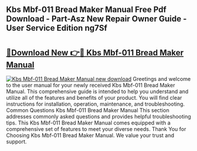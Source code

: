 ## Kbs Mbf-011 Bread Maker Manual Free Pdf Download - Part-Asz New Repair Owner Guide - User Service Edition ng7Sf

# <h2><a href="http://bc34725.oget.top/?id=Kbs+Mbf-011+Bread+Maker+Manual">🔗Download New 👉🔴 Kbs Mbf-011 Bread Maker Manual</a></h2>

[![Kbs Mbf-011 Bread Maker Manual new download](https://i.imgur.com/5g1atiW.png)](http://bc34725.oget.top/?id=Kbs+Mbf-011+Bread+Maker+Manual)
Greetings and welcome to the user manual for your newly received Kbs Mbf-011 Bread Maker Manual. This comprehensive guide is intended to help you understand and utilize all of the features and benefits of your product. You will find clear instructions for installation, operation, maintenance, and troubleshooting. Common Questions Kbs Mbf-011 Bread Maker Manual This section addresses commonly asked questions and provides helpful troubleshooting tips. This Kbs Mbf-011 Bread Maker Manual comes equipped with a comprehensive set of features to meet your diverse needs. Thank You for Choosing Kbs Mbf-011 Bread Maker Manual. We value your trust and support.
